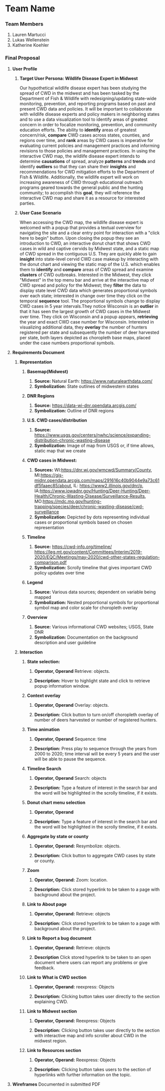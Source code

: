 # Team Name

### Team Members
1. Lauren Martucci
2. Lukas Wellenstein
3. Katherine Koehler

### Final Proposal
1. **User Profile**
    1. **Target User Persona: Wildlife Disease Expert in Midwest**

        Our hypothetical wildlife disease expert has been studying the spread of CWD in the midwest and has been tasked by the Department of Fish & Wildlife with redesigning/updating state-wide monitoring, prevention, and reporting programs based on past and present CWD data and policies. It will be important to collaborate with wildlife disease experts and policy makers in neighboring states and to use a data visualization tool to identify areas of greatest concern in order to focalize monitoring, prevention, and community education efforts. The ability to **identify** areas of greatest concern/risk, **compare** CWD cases across states, counties, and regions over time, and **rank** areas by CWD cases is imperative for evaluating current policies and management practices and informing revisions to those policies and management practices. In using the interactive CWD map, the wildlife disease expert intends to determine **causations** of spread, analyze **patterns** and **trends** and identify **outliers** so that they can share their **insights** and recommendations for CWD mitigation efforts to the Department of Fish & Wildlife. Additionally, the wildlife expert will work on increasing awareness of CWD through educational outreach programs geared towards the general public and the hunting community; to accomplish this **goal**, they will reference the interactive CWD map and share it as a resource for interested parties.

    2. **User Case Scenario**

        When accessing the CWD map, the wildlife disease expert is welcomed with a popup that provides a textual overview for navigating the site and a clear entry point for interaction with a "click here to begin" button. Upon closing the popup they see an introduction to CWD, an interactive donut chart that shows CWD cases in wild and captive cervids by Midwest state, and a static map of CWD spread in the contiguous U.S. They are quickly able to gain **insight** into state-level cervid CWD case makeup by interacting with the donut chart and viewing the static map of the U.S. which enables them to **identify** and **compare** areas of CWD spread and examine **clusters** of CWD outbreaks. Interested in the Midwest, they click "Midwest" in the top menu bar and arrive at the interactive map of CWD spread and policy for the Midwest; they **filter** the data to display state level CWD data which generates proportional symbols over each state; interested in change over time they click on the temporal **sequence** tool. The proportional symbols change to display CWD cases in 5 year intervals.They notice Wisconsin is an **outlier** in that it has seen the largest growth of CWD cases in the Midwest over time. They click on Wisconsin and a popup appears, **retrieving** the year and exact CWD case number for Wisconsin. Interested in visualizing additional data, they **overlay** the number of hunters registered per state and subsequently the number of deer harvested per state, both layers depicted as choropleth base maps, placed under the case numbers proportional symbols.
        
        
2. **Requirements Document**
    
    1. **Representation**
        1. **Basemap(Midwest)** 
            1. **Source:** Natural Earth: https://www.naturalearthdata.com/ 
            2. **Symbolization:** State outlines of midwestern states
        2. **DNR Regions** 
            1. **Source:** https://data-wi-dnr.opendata.arcgis.com/
            2. **Symbolization:** Outline of DNR regions
        3. **U.S. CWD cases/distribution**
            1. **Source:** https://www.usgs.gov/centers/nwhc/science/expanding-distribution-chronic-wasting-disease 
            2. **Symbolization:** Image of map from USGS or, if time allows, static map that we create
        4. **CWD cases in Midwest:**
            1. **Sources:** WI:https://dnr.wi.gov/wmcwd/Summary/County, MI:https://gis-midnr.opendata.arcgis.com/maps/291616c40b9044e9a73c61df5faaec85/about, IL: https://www2.illinois.gov/dnr/p, IA:https://www.iowadnr.gov/Hunting/Deer-Hunting/Deer-Health/Chronic-Wasting-Disease/Surveillance-Results, MO:https://mdc.mo.gov/hunting-trapping/species/deer/chronic-wasting-disease/cwd-surveillance
            2. **Symbolization:** Depicted by dots representing individual cases or proportional symbols based on chosen representation

        5. **Timeline**
            1. **Source:** https://cwd-info.org/timeline/    
                https://leg.mt.gov/content/Committees/Interim/2019-2020/EQC/Meetings/may-2020/cwd-other-states-regulation-comparison.pdf
            2. **Symbolization:** Scrolly timeline that gives important CWD policy updates over time

        6. **Legend**
            1. **Source:** Various data sources; dependent on variable being mapped
            2. **Symbolization:** Nested proportional symbols for proportional symbol map and color scale   for choropleth overlay

        7. **Overview**
            1. **Source:** Various informational CWD websites; USGS, State DNR
            2. **Symbolization:** Documentation on the background description and user guideline
    
    2. **Interaction**
        1. **State selection:**
            1. **Operator, Operand** Retrieve: objects.

            2. **Description:** Hover to highlight state and click to retrieve popup information window.

        2. **Context overlay**
            1. **Operator, Operand** Overlay: objects.

            2. **Description:** Click button to turn on/off choropleth overlay of number of deers harvested or number of registered hunters. 

        3. **Time animation**
            1. **Operator, Operand**  Sequence: time

            2. **Description:** Press play to sequence through the years from 2000 to 2020; time interval will be every 5 years and the user will be able to pause the sequence.  

        4. **Timeline Search**
            1. **Operator, Operand** Search: objects

            2. **Description:** Type a feature of interest in the search bar and the word will be highlighted in the scrolly timeline, if it exists. 

        5. **Donut chart menu selection**
            1. **Operator, Operand**

            2. **Description:** Type a feature of interest in the search bar and the word will be highlighted in the scrolly timeline, if it exists. 

        6. **Aggregate by state or county**
            1. **Operator, Operand:** Resymbolize: objects.

            2. **Description:** Click button to aggregate CWD cases by state or county. 

        7. **Zoom**
            1. **Operator, Operand:** Zoom: location. 

            2. **Description:** Click stored hyperlink to be taken to a page with background about the project. 

        8. **Link to About page**
            1. **Operator, Operand:** Retrieve: objects

            2. **Description:** Click stored hyperlink to be taken to a page with background about the project. 

        9. **Link to Report a bug document**
            1. **Operator, Operand:** Retrieve: objects

            2. **Description** Click stored hyperlink to be taken to an open document where users can report any problems or give feedback. 

        10. **Link to What is CWD section**
            1. **Operator, Operand:** reexpress: Objects 

            2. **Description:** Clicking button takes user directly to the section explaining CWD. 

        11. **Link to Midwest section**
            1. **Operator, Operand:** Reexpress: Objects 

            2. **Description:** Clicking button takes user directly to the section with interactive map and info scroller about CWD in the midwest region.

        12. **Link to Resources section**
            1. **Operator, Operand:** Reexpress: Objects 

            2. **Description:** Clicking button takes users to the section of hyperlinks with further information on the topic. 

3. **Wireframes**
Documented in submitted PDF





